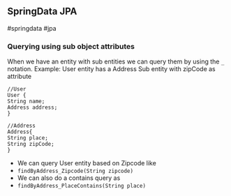 ## SpringData JPA
#springdata #jpa

### Querying using sub object attributes
When we have an entity with sub entities we can query them by using the `_` notation.
Example: User entity has a Address Sub entity with zipCode as attribute

```
//User
User {
String name;
Address address;
}

//Address
Address{
String place;
String zipCode;
}
```

- We can query User entity based on Zipcode like
- `findByAddress_Zipcode(String zipcode)`
- We can also do a contains query as 
- `findByAddress_PlaceContains(String place)`